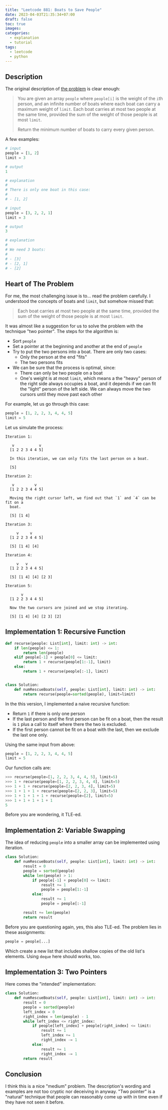 ```yaml
---
title: "Leetcode 881: Boats to Save People"
date: 2023-04-03T21:35:34+07:00
draft: false
toc: true
images:
categories:
  - explanation
  - tutorial
tags:
  - leetcode
  - python
---
```


## Description

The original description of [the
problem](https://leetcode.com/problems/boats-to-save-people/description/) is
clear enough:

> You are given an array `people` where `people[i]` is the weight of the `i`th
> person, and an infinite number of boats where each boat can carry a maximum
> weight of `limit`. Each boat carries at most two people at the same time,
> provided the sum of the weight of those people is at most `limit`.
> 
> Return the minimum number of boats to carry every given person.

A few examples:

```python
# input
people = [1, 2]
limit = 3

# output
1

# explanation
# 
# There is only one boat in this case:
#
# - [1, 2]
```

```python
# input
people = [3, 2, 2, 1]
limit = 3

# output
3

# explanation
# 
# We need 3 boats:
#
# - [3]
# - [2, 1]
# - [2]
```

## Heart of The Problem

For me, the most challenging issue is to... read the problem carefully. I
understood the concepts of boats and `limit`, but somehow missed that:

> Each boat carries at most two people at the same time, provided the sum of the
> weight of those people is at most `limit`.

It was almost like a suggestion for us to solve the problem with the technique
"two pointer". The steps for the algorithm is:

- Sort `people`
- Set a pointer at the beginning and another at the end of `people`
- Try to put the two persons into a boat. There are only two cases:
  - Only the person at the end "fits"
  - The two persons fits
- We can be sure that the process is optimal, since:
  - There can only be two people on a boat
  - One's weight is at most `limit`, which means a the "heavy" person of the
    right side always occupies a boat, and it depends if we can fit the "light"
    person of the left side. We can always move the two cursors until they move
    past each other

For example, let us go through this case:

```python
people = [1, 2, 2, 3, 4, 4, 5]
limit = 5
```

Let us simulate the process:

```
Iteration 1:

   v           v
  [1 2 2 3 4 4 5]

  In this iteration, we can only fits the last person on a boat.

  [5]

Iteration 2:

   v         v
  [1 2 2 3 4 4 5]

  Moving the right cursor left, we find out that `1` and `4` can be fit on a
  boat.

  [5] [1 4]

Iteration 3:

     v     v
  [1 2 2 3 4 4 5]

  [5] [1 4] [4]

Iteration 4:

     v   v  
  [1 2 2 3 4 4 5]

  [5] [1 4] [4] [2 3]

Iteration 5:

       v    
  [1 2 2 3 4 4 5]

  Now the two cursors are joined and we stop iterating.

  [5] [1 4] [4] [2 3] [2]
```

## Implementation 1: Recursive Function

```python
def recurse(people: List[int], limit: int) -> int:
    if len(people) <= 1:
        return len(people)
    elif people[-1] + people[0] <= limit:
        return 1 + recurse(people[1:-1], limit)
    else:
        return 1 + recurse(people[:-1], limit)


class Solution:
    def numRescueBoats(self, people: List[int], limit: int) -> int:
        return recurse(people=sorted(people), limit=limit)
```

In the this version, I implemented a naive recursive function:

- Return `1` if there is only one person
- If the last person and the first person can be fit on a boat, then the result
  is `1` plus a call to itself where there the two is excluded.
- If the first person cannot be fit on a boat with the last, then we exclude the
  last one only.

Using the same input from above:

```python
people = [1, 2, 2, 3, 4, 4, 5]
limit = 5
```

Our function calls are:

```python
>>> recurse(people=[1, 2, 2, 3, 4, 4, 5], limit=5)
>>> 1 + recurse(people=[1, 2, 2, 3, 4, 4], limit=5)
>>> 1 + 1 + recurse(people=[2, 2, 3, 4], limit=5)
>>> 1 + 1 + 1 + recurse(people=[2, 2, 3], limit=5)
>>> 1 + 1 + 1 + 1 + recurse(people=[2], limit=5)
>>> 1 + 1 + 1 + 1 + 1
5
```

Before you are wondering, it TLE-ed.

## Implementation 2: Variable Swapping

The idea of reducing `people` into a smaller array can be implemented using
iteration.

```python
class Solution:
    def numRescueBoats(self, people: List[int], limit: int) -> int:
        result = 0
        people = sorted(people)
        while len(people) > 1:
            if people[-1] + people[0] <= limit:
                result += 1
                people = people[1:-1]
            else:
                result += 1
                people = people[:-1]

        result += len(people)
        return result
```

Before you are questioning again, yes, this also TLE-ed. The problem lies in
these assignments:

```python
people = people[...]
```

Which create a new list that includes shallow copies of the old list's elements.
Using `deque` here should works, too.

## Implementation 3: Two Pointers

Here comes the "intended" implementation:

```python
class Solution:
    def numRescueBoats(self, people: List[int], limit: int) -> int:
        result = 0
        people = sorted(people)
        left_index = 0
        right_index = len(people) - 1
        while left_index <= right_index:
            if people[left_index] + people[right_index] <= limit:
                result += 1
                left_index += 1
                right_index -= 1
            else:
                result += 1
                right_index -= 1
        return result
```

## Conclusion

I think this is a nice "medium" problem. The description's wording and examples
are not too cryptic nor deceiving in anyway. "Two pointer" is a "natural"
technique that people can reasonably come up with in time even if they have not
seen it before.

